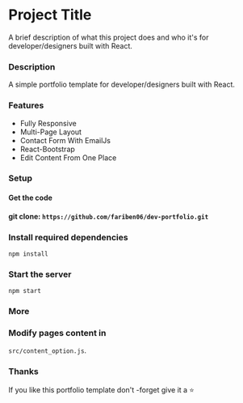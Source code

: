 # Project Title

A brief description of what this project does and who it's for developer/designers built with React.

### Description

A simple portfolio template for developer/designers built with React. 


### Features

- Fully Responsive
- Multi-Page Layout
- Contact Form With EmailJs
- React-Bootstrap
- Edit Content From One Place

### Setup

#### Get the code

#### git clone: `https://github.com/fariben06/dev-portfolio.git`
 
### Install required dependencies

`npm install`


### Start the server

`npm start`

### More

### Modify pages content in  

`src/content_option.js`.

### Thanks

If you like this portfolio template don't -forget give it a ⭐ 